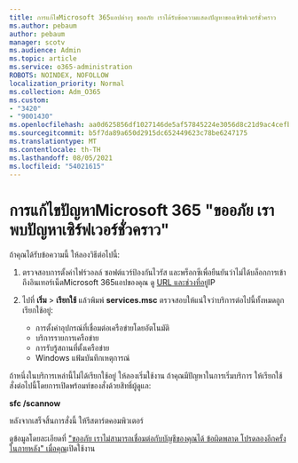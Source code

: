 ```yaml
---
title: การแก้ไขMicrosoft 365แอปต่างๆ ขออภัย เราได้รับข้อความแสดงปัญหาของเซิร์ฟเวอร์ชั่วคราว
ms.author: pebaum
author: pebaum
manager: scotv
ms.audience: Admin
ms.topic: article
ms.service: o365-administration
ROBOTS: NOINDEX, NOFOLLOW
localization_priority: Normal
ms.collection: Adm_O365
ms.custom:
- "3420"
- "9001430"
ms.openlocfilehash: aa0d625856df1027146de5af57845224e3056d8c21d9ac4cefbd4a9c329f487c
ms.sourcegitcommit: b5f7da89a650d2915dc652449623c78be6247175
ms.translationtype: MT
ms.contentlocale: th-TH
ms.lasthandoff: 08/05/2021
ms.locfileid: "54021615"
---
```

# <a name="fixing-the-microsoft-365-apps-sorry-we-are-having-temporary-server-issues-message"></a>การแก้ไขปัญหาMicrosoft 365 "ขออภัย เราพบปัญหาเซิร์ฟเวอร์ชั่วคราว"

ถ้าคุณได้รับข้อความนี้ ให้ลองวิธีต่อไปนี้:

1. ตรวจสอบการตั้งค่าไฟร์วอลล์ ซอฟต์แวร์ป้องกันไวรัส และพร็อกซีเพื่อยืนยันว่าไม่ได้บล็อกการเข้าถึงอินเทอร์เน็ตMicrosoft 365แอปของคุณ ดู [URL และช่วงที่อยู่](https://docs.microsoft.com/office365/enterprise/urls-and-ip-address-ranges)IP

2. ไปที่ **เริ่ม**  >  **เรียกใช้** แล้วพิมพ์ **services.msc** ตรวจสอบให้แน่ใจว่าบริการต่อไปนี้ทั้งหมดถูกเรียกใช้อยู่:
    - การตั้งค่าอุปกรณ์ที่เชื่อมต่อเครือข่ายโดยอัตโนมัติ
    - บริการรายการเครือข่าย
    - การรับรู้สถานที่ตั้งเครือข่าย
    - Windows แฟ้มบันทึกเหตุการณ์

ถ้าหนึ่งในบริการเหล่านี้ไม่ได้เรียกใช้อยู่ ให้ลองเริ่มใช้งาน ถ้าคุณมีปัญหาในการเริ่มบริการ ให้เรียกใช้สั่งต่อไปนี้โดยการเปิดพร้อมท์ของสั่งด้วยสิทธิ์ผู้ดูแล:

**sfc /scannow**

หลังจากเสร็จสิ้นการสั่งนี้ ให้รีสตาร์ตคอมพิวเตอร์

ดูข้อมูลโดยละเอียดที่ ["ขออภัย เราไม่สามารถเชื่อมต่อกับบัญชีของคุณได้ ข้อผิดพลาด โปรดลองอีกครั้งในภายหลัง" เมื่อคุณ](https://docs.microsoft.com/office/troubleshoot/activation-installation/issue-when-activate-office-from-office-365)เปิดใช้งาน
